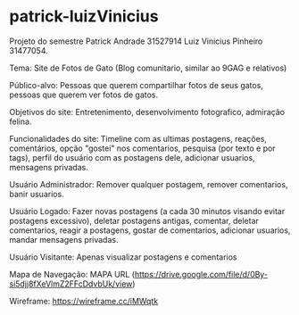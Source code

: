 # patrick-luizVinicius
Projeto do semestre
Patrick Andrade 31527914
Luiz Vinicius Pinheiro 31477054.

Tema: Site de Fotos de Gato (Blog comunitario, similar ao 9GAG e relativos)

Público-alvo: Pessoas que querem compartilhar fotos de seus gatos, pessoas que querem ver fotos de gatos.

Objetivos do site: Entretenimento, desenvolvimento fotografico, admiração felina.

Funcionalidades do site: Timeline com as ultimas postagens, reações, comentários, opção "gostei" nos comentarios, pesquisa (por texto e por tags), perfil do usuário com as postagens dele, adicionar usuarios, mensagens privadas.

Usuário Administrador: Remover qualquer postagem, remover comentarios, banir usuarios.

Usuário Logado: Fazer novas postagens (a cada 30 minutos visando evitar postagens excessivo), deletar postagens antigas, comentar, deletar comentarios, reagir a postagens, gostar de comentarios, adicionar usuarios, mandar mensagens privadas.

Usuário Visitante: Apenas visualizar postagens e comentarios

Mapa de Navegação: MAPA URL (https://drive.google.com/file/d/0By-si5djj8fXeVlmZ2FFcDdvbUk/view)

Wireframe: https://wireframe.cc/iMWqtk 
